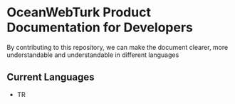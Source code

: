 # OceanWebTurk Product Documentation for Developers

By contributing to this repository, we can make the document clearer, more understandable and understandable in different languages

## Current Languages
 * TR
